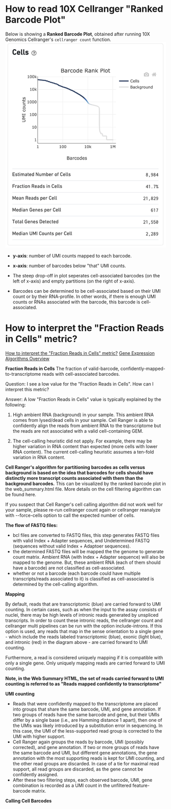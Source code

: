 # How to read 10X Cellranger "Ranked Barcode Plot"
Below is showing a **Ranked Barcode Plot**, obtained after running 10X Genomics Cellranger's `cellranger count` function. 
![example](RankedBarcodePlot.png)

- **y-axis**: number of UMI counts mapped to each barcode.

- **x-axis**: number of barcodes below "that" UMI counts. 

- The steep drop-off in plot seperates cell-associated barcodes (on the left of x-axis) and empty partitions (on the right of x-axis). 

- Barcodes can be determined to be cell-associated based on their UMI count or by their RNA-profile. In other words, if there is enough UMI counts or RNAs associated with the barcode, this barcode is cell-associated. 

# How to interpret the "Fraction Reads in Cells" metric?
[How to interpret the "Fraction Reads in Cells" metric?](https://kb.10xgenomics.com/hc/en-us/articles/360003919491-How-to-interpret-the-Fraction-Reads-in-Cells-metric-)
[Gene Expression Algorithms Overview](https://support.10xgenomics.com/single-cell-gene-expression/software/pipelines/latest/algorithms/overview)

**Fraction Reads in Cells**
The fraction of valid-barcode, confidently-mapped-to-transcriptome reads with cell-associated barcodes.

Question: I see a low value for the "Fraction Reads in Cells". How can I interpret this metric?

Answer: A low "Fraction Reads in Cells" value is typically explained by the following:

1) High ambient RNA (background) in your sample. This ambient RNA comes from lysed/dead cells in your sample. Cell Ranger is able to confidently align the reads from ambient RNA to the transcriptome but the reads are not associated with a valid cell-containing GEM.

2) The cell-calling heuristic did not apply. For example, there may be higher variation in RNA content than expected (more cells with lower RNA content). The current cell-calling heuristic assumes a ten-fold variation in RNA content.

**Cell Ranger's algorithm for partitioning barcodes as cells versus background is based on the idea that barcodes for cells should have distinctly more transcript counts associated with them than the background barcodes.** This can be visualized by the ranked barcode plot in the web_summary.html file. More details on the cell filtering algorithm can be found here.

If you suspect that Cell Ranger's cell calling algorithm did not work well for your sample, please re-run cellranger count again or cellranger reanalyze with --force-cells option to call the expected number of cells.

**The flow of FASTQ files:**
- bcl files are converted to FASTQ files, this step generates FASTQ files with valid Index + Adapter sequences, and Undetermined FASTQ (sequences without valid Index + Adaptoer sequences).
- the determined FASTQ files will be mapped the the genome to generate count matrix. Ambient RNA (with Index + Adapter sequence) will also be mapped to the genome. But, these ambient RNA (each of them should have a barcode) are not classified as cell-associated. 
- whether or not a barcode (each barcode could have multiple transcripts/reads associated to it) is classified as cell-associated is determined by the cell-calling algorithm. 

**Mapping**

By default, reads that are transcriptomic (blue) are carried forward to UMI counting. In certain cases, such as when the input to the assay consists of nuclei, there may be high levels of intronic reads generated by unspliced transcripts. In order to count these intronic reads, the cellranger count and cellranger multi pipelines can be run with the option include-introns. If this option is used, any reads that map in the sense orientation to a single gene - which include the reads labeled transcriptomic (blue), exonic (light blue), and intronic (red) in the diagram above - are carried forward to UMI counting.

Furthermore, a read is considered uniquely mapping if it is compatible with only a single gene. Only uniquely mapping reads are carried forward to UMI counting.

**Note, in the Web Summary HTML, the set of reads carried forward to UMI counting is referred to as "Reads mapped confidently to transcriptome"**

**UMI counting**
- Reads that were confidently mapped to the transcriptome are placed into groups that share the same barcode, UMI, and gene annotation. If two groups of reads have the same barcode and gene, but their UMIs differ by a single base (i.e., are Hamming distance 1 apart), then one of the UMIs was likely introduced by a substitution error in sequencing. In this case, the UMI of the less-supported read group is corrected to the UMI with higher support.
- Cell Ranger again groups the reads by barcode, UMI (possibly corrected), and gene annotation. If two or more groups of reads have the same barcode and UMI, but different gene annotations, the gene annotation with the most supporting reads is kept for UMI counting, and the other read groups are discarded. In case of a tie for maximal read support, all read groups are discarded, as the gene cannot be confidently assigned.
- After these two filtering steps, each observed barcode, UMI, gene combination is recorded as a UMI count in the unfiltered feature-barcode matrix.

**Calling Cell Barcodes**





